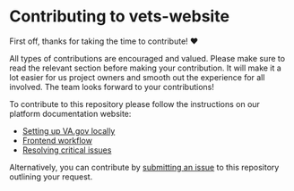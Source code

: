 <!-- markdownlint-disable MD013 -->
<!-- omit in toc -->
# Contributing to vets-website

First off, thanks for taking the time to contribute! :heart:

All types of contributions are encouraged and valued. Please make sure to read the relevant section before making your contribution. It will make it a lot easier for us project owners and smooth out the experience for all involved. The team looks forward to your contributions!

To contribute to this repository please follow the instructions on our platform documentation website:

- [Setting up VA.gov locally](https://depo-platform-documentation.scrollhelp.site/getting-started/Setting-up-VA.gov-locally.687931400.html)
- [Frontend workflow](https://depo-platform-documentation.scrollhelp.site/developer-docs/Frontend-workflow.1846083611.html)
- [Resolving critical issues](https://depo-platform-documentation.scrollhelp.site/developer-docs/Resolving-critical-issues.1846182121.html)

Alternatively, you can contribute by [submitting an issue](https://github.com/department-of-veterans-affairs/vets-website/issues/new/choose) to this repository outlining your request.
